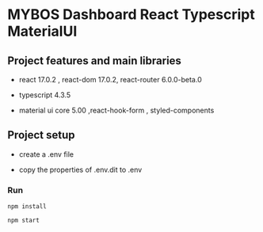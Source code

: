 # MYBOS Dashboard React Typescript MaterialUI

## Project features and main libraries

- react 17.0.2 , react-dom 17.0.2, react-router 6.0.0-beta.0

- typescript 4.3.5

- material ui core 5.00 ,react-hook-form , styled-components

## Project setup

- create a .env file

- copy the properties of .env.dit to .env

### Run

```
npm install
```

```
npm start
```
